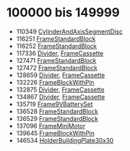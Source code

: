 # 100000 bis 149999
- 110349 [CylinderAndAxisSegmentDisc](Elements/CylinderAndAxisSegmentDisc.md)
- 116251 [FrameStandardBlock](Elements/FrameStandardBlock.md)
- 116252 [FrameStandardBlock](Elements/FrameStandardBlock.md)
- 117336 [Divider](ModelBase/Divider.md), [FrameCassette](Elements/FrameCassette.md)
- 127471 [FrameStandardBlock](Elements/FrameStandardBlock.md)
- 127472 [FrameStandardBlock](Elements/FrameStandardBlock.md)
- 128659 [Divider](ModelBase/Divider.md), [FrameCassette](Elements/FrameCassette.md)
- 132226 [FrameBlockWithPin](Elements/FrameBlockWithPin.md)
- 132875 [Divider](ModelBase/Divider.md), [FrameCassette](Elements/FrameCassette.md)
- 134867 [Divider](ModelBase/Divider.md), [FrameCassette](Elements/FrameCassette.md)
- 135719 [Frame9VBatterySet](Elements/Frame9VBatterySet.md)
- 136528 [FrameStandardBlock](Elements/FrameStandardBlock.md)
- 136529 [FrameStandardBlock](Elements/FrameStandardBlock.md)
- 137096 [FrameMiniMotor](Elements/FrameMiniMotor.md)
- 139645 [FrameBlockWithPin](Elements/FrameBlockWithPin.md)
- 146534 [HolderBuildingPlate30x30](Elements/HolderBuildingPlate30x30.md)
